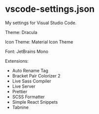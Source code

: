 # vscode-settings.json

My settings for Visual Studio Code.

Theme: Dracula

Icon Theme: Material Icon Theme

Font: JetBrains Mono

Extensions:
  - Auto Rename Tag
  - Bracket Pair Colorizer 2
  - Live Sass Compiler
  - Live Server
  - Prettier
  - SCSS Formatter
  - Simple React Snippets
  - Tabnine
